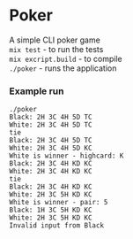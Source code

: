 # Poker
A simple CLI poker game   
``mix test`` - to run the tests  
``mix excript.build`` - to compile  
``./poker`` - runs the application  

### Example run
```
./poker
Black: 2H 3C 4H 5D TC
White: 2H 3C 4H 5D TC
tie
Black: 2H 3C 4H 5D TC
White: 2H 3C 4H 5D KC
White is winner - highcard: K
Black: 2H 3C 4H KD KC
White: 2H 3C 4H KD KC
tie
Black: 2H 3C 4H KD KC
White: 2H 3C 5H KD KC
White is winner - pair: 5
Black: 1H 3C 5H KD KC
White: 2H 3C 5H KD KC
Invalid input from Black
```


